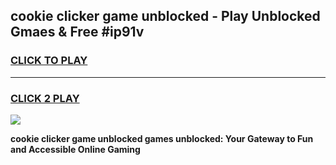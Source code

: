 
## cookie clicker game unblocked - Play Unblocked Gmaes & Free #ip91v
<h3>
<a href="https://news.freeplayer.one?title=cookie_clicker_game_unblocked&ref=03M">CLICK TO PLAY</a></h3>
<hr>

<h3>
<a href="https://news.freeplayer.one?title=cookie_clicker_game_unblocked&ref=03M">CLICK 2 PLAY</a>
  
</h3>

<a href="https://news.freeplayer.one?title=cookie_clicker_game_unblocked&ref=03M"><img src="https://clearcache.store/games.png"></a>


**cookie clicker game unblocked games unblocked: Your Gateway to Fun and Accessible Online Gaming**
